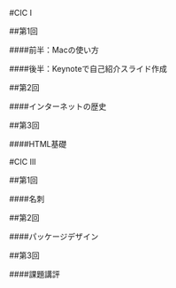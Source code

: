 #CIC I

##第1回

####前半：Macの使い方

####後半：Keynoteで自己紹介スライド作成


##第2回

####インターネットの歴史

##第3回

####HTML基礎	
	
#CIC III
##第1回
####名刺


##第2回
####パッケージデザイン
##第3回
####課題講評